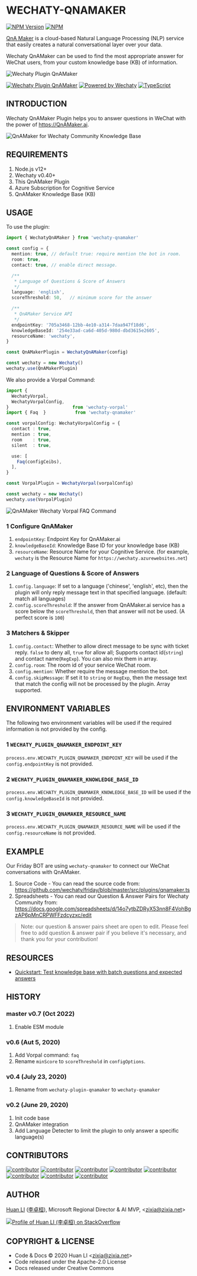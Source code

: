 # WECHATY-QNAMAKER

[![NPM Version](https://img.shields.io/npm/v/wechaty-qnamaker?color=brightgreen)](https://www.npmjs.com/package/wechaty-qnamaker)
[![NPM](https://github.com/wechaty/wechaty-qnamaker/workflows/NPM/badge.svg)](https://github.com/wechaty/wechaty-qnamaker/actions?query=workflow%3ANPM)

[QnA Maker](https://qnamaker.ai) is a cloud-based Natural Language Processing (NLP) service that easily creates a natural conversational layer over your data.

Wechaty QnAMaker can be used to find the most appropriate answer for WeChat users, from your custom knowledge base (KB) of information.

![Wechaty Plugin QnAMaker](docs/images/qnamaker-wechaty.png)

[![Wechaty Plugin QnAMaker](https://img.shields.io/badge/Wechaty-QnAMaker-brightgreen.svg)](https://github.com/wechaty/wechaty-qnamaker)
[![Powered by Wechaty](https://img.shields.io/badge/Powered%20By-Wechaty-brightgreen.svg)](https://github.com/Wechaty/wechaty)
[![TypeScript](https://img.shields.io/badge/%3C%2F%3E-TypeScript-blue.svg)](https://www.typescriptlang.org/)

## INTRODUCTION

Wechaty QnAMaker Plugin helps you to answer questions in WeChat with the power of <https://QnAMaker.ai>.

![QnAMaker for Wechaty Community Knowledge Base](docs/images/qnamaker-screenshot.png)

## REQUIREMENTS

1. Node.js v12+
1. Wechaty v0.40+
1. This QnAMaker Plugin
1. Azure Subscription for Cognitive Service
1. QnAMaker Knowledge Base (KB)

## USAGE

To use the plugin:

```ts
import { WechatyQnAMaker } from 'wechaty-qnamaker'

const config = {
  mention: true, // default true: require mention the bot in room.
  room: true,
  contact: true, // enable direct message.

  /**
   * Language of Questions & Score of Answers
   */
  language: 'english',
  scoreThreshold: 50,   // minimum score for the answer

  /**
   * QnAMaker Service API
   */
  endpointKey: '705a3468-12bb-4e10-a314-7daa947f18d6',
  knowledgeBaseId: '254e33ad-ca6d-405d-980d-dbd3615e2605',
  resourceName: 'wechaty',
}

const QnAMakerPlugin = WechatyQnAMaker(config)

const wechaty = new Wechaty()
wechaty.use(QnAMakerPlugin)
```

We also provide a Vorpal Command:

```ts
import {
  WechatyVorpal,
  WechatyVorpalConfig,
}                        from 'wechaty-vorpal'
import { Faq  }           from 'wechaty-qnamaker'

const vorpalConfig: WechatyVorpalConfig = {
  contact : true,
  mention : true,
  room    : true,
  silent  : true,

  use: [
    Faq(configCeibs),
  ],
}

const VorpalPlugin = WechatyVorpal(vorpalConfig)

const wechaty = new Wechaty()
wechaty.use(VorpalPlugin)
```

![QnAMaker Wechaty Vorpal FAQ Command](docs/images/qnamaker-vorpal-faq.jpg)

### 1 Configure QnAMaker

1. `endpointKey`: Endpoint Key for QnAMaker.ai
1. `knowledgeBaseId`: Knowledge Base ID for your knowledge base (KB)
1. `resourceName`: Resource Name for your Cognitive Service. (for example, `wechaty` is the Resource Name for `https://wechaty.azurewebsites.net`)

### 2 Language of Questions & Score of Answers

1. `config.language`: If set to a language ('chinese', 'english', etc), then the plugin will only reply message text in that specified language. (default: match all languages)
1. `config.scoreThreshold`: If the answer from QnAMaker.ai service has a score below the `scoreThreshold`, then that answer will not be used. (A perfect score is `100`)

### 3 Matchers & Skipper

1. `config.contact`: Whether to allow direct message to be sync with ticket reply. `false` to deny all, `true` for allow all; Supports contact id(`string`) and contact name(`RegExp`). You can also mix them in array.
1. `config.room`: The room id of your service WeChat room.
1. `config.mention`: Whether require the message mention the bot.
1. `config.skipMessage`: If set it to `string` or `RegExp`, then the message text that match the config will not be processed by the plugin. Array supported.

## ENVIRONMENT VARIABLES

The following two environment variables will be used if the required information is not provided by the config.

### 1 `WECHATY_PLUGIN_QNAMAKER_ENDPOINT_KEY`

`process.env.WECHATY_PLUGIN_QNAMAKER_ENDPOINT_KEY` will be used if the `config.endpointKey` is not provided.

### 2 `WECHATY_PLUGIN_QNAMAKER_KNOWLEDGE_BASE_ID`

`process.env.WECHATY_PLUGIN_QNAMAKER_KNOWLEDGE_BASE_ID` will be used if the `config.knowledgeBaseId` is not provided.

### 3 `WECHATY_PLUGIN_QNAMAKER_RESOURCE_NAME`

`process.env.WECHATY_PLUGIN_QNAMAKER_RESOURCE_NAME` will be used if the `config.resourceName` is not provided.

## EXAMPLE

Our Friday BOT are using `wechaty-qnamaker` to connect our WeChat conversations with QnAMaker.

1. Source Code - You can read the source code from: <https://github.com/wechaty/friday/blob/master/src/plugins/qnamaker.ts>
1. Spreadsheets - You can read our Question & Answer Pairs for Wechaty Community from: <https://docs.google.com/spreadsheets/d/14o7ytbZDRyX53nn8F4VohBgzAP6pMnCRPWFFzdcyzxc/edit>

> Note: our question & answer pairs sheet are open to edit. Please feel free to add question & answer pair if you believe it's necessary, and thank you for your contribution!

## RESOURCES

- [Quickstart: Test knowledge base with batch questions and expected answers](https://docs.microsoft.com/en-us/azure/cognitive-services/qnamaker/quickstarts/batch-testing)

## HISTORY

### master v0.7 (Oct 2022)

1. Enable ESM module

### v0.6 (Aut 5, 2020)

1. Add Vorpal command: `faq`
1. Rename `minScore` to `scoreThreshold` in `configOptions`.

### v0.4 (July 23, 2020)

1. Rename from `wechaty-plugin-qnamaker` to `wechaty-qnamaker`

### v0.2 (June 29, 2020)

1. Init code base
1. QnAMaker integration
1. Add Language Detecter to limit the plugin to only answer a specific language(s)

## CONTRIBUTORS

[![contributor](https://sourcerer.io/fame/huan/wechaty/wechaty-qnamaker/images/0)](https://sourcerer.io/fame/huan/wechaty/wechaty-qnamaker/links/0)
[![contributor](https://sourcerer.io/fame/huan/wechaty/wechaty-qnamaker/images/1)](https://sourcerer.io/fame/huan/wechaty/wechaty-qnamaker/links/1)
[![contributor](https://sourcerer.io/fame/huan/wechaty/wechaty-qnamaker/images/2)](https://sourcerer.io/fame/huan/wechaty/wechaty-qnamaker/links/2)
[![contributor](https://sourcerer.io/fame/huan/wechaty/wechaty-qnamaker/images/3)](https://sourcerer.io/fame/huan/wechaty/wechaty-qnamaker/links/3)
[![contributor](https://sourcerer.io/fame/huan/wechaty/wechaty-qnamaker/images/4)](https://sourcerer.io/fame/huan/wechaty/wechaty-qnamaker/links/4)
[![contributor](https://sourcerer.io/fame/huan/wechaty/wechaty-qnamaker/images/5)](https://sourcerer.io/fame/huan/wechaty/wechaty-qnamaker/links/5)
[![contributor](https://sourcerer.io/fame/huan/wechaty/wechaty-qnamaker/images/6)](https://sourcerer.io/fame/huan/wechaty/wechaty-qnamaker/links/6)
[![contributor](https://sourcerer.io/fame/huan/wechaty/wechaty-qnamaker/images/7)](https://sourcerer.io/fame/huan/wechaty/wechaty-qnamaker/links/7)

## AUTHOR

[Huan LI](https://github.com/huan) ([李卓桓](http://linkedin.com/in/zixia)),
Microsoft Regional Director & AI MVP, \<zixia@zixia.net\>

[![Profile of Huan LI (李卓桓) on StackOverflow](https://stackexchange.com/users/flair/265499.png)](https://stackexchange.com/users/265499)

## COPYRIGHT & LICENSE

- Code & Docs © 2020 Huan LI \<zixia@zixia.net\>
- Code released under the Apache-2.0 License
- Docs released under Creative Commons
